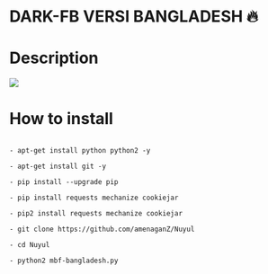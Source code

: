 # DARK-FB VERSI BANGLADESH 🔥
# Description
<img src ="https://github.com/amenaganZ/Nuyul/blob/master/IMG_20200508_022046.jpg">

# How to install
```- apt-get update && pkg upgrade -y

- apt-get install python python2 -y

- apt-get install git -y

- pip install --upgrade pip

- pip install requests mechanize cookiejar

- pip2 install requests mechanize cookiejar

- git clone https://github.com/amenaganZ/Nuyul

- cd Nuyul

- python2 mbf-bangladesh.py
```
